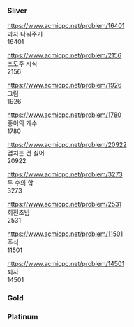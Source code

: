### Sliver

https://www.acmicpc.net/problem/16401<br/>
과자 나눠주기<br/>
16401

https://www.acmicpc.net/problem/2156<br/>
포도주 시식<br/>
2156

https://www.acmicpc.net/problem/1926<br/>
그림<br/>
1926

https://www.acmicpc.net/problem/1780<br/>
종이의 개수<br/>
1780

https://www.acmicpc.net/problem/20922<br/>
겹치는 건 싫어<br/>
20922

https://www.acmicpc.net/problem/3273<br/>
두 수의 합<br/>
3273

https://www.acmicpc.net/problem/2531<br/>
회전초밥<br/>
2531

https://www.acmicpc.net/problem/11501<br/>
주식<br/>
11501

https://www.acmicpc.net/problem/14501<br/>
퇴사<br/>
14501

### Gold



### Platinum

